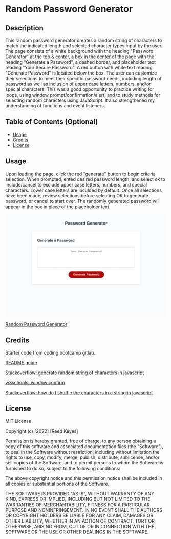 # Random Password Generator

## Description

This random password generator creates a random string of characters to match the indicated length and selected character types input by the user. The page consists of a white background with the heading "Password Generator" at the top & center, a box in the center of the page with the heading "Generate a Password", a dashed border, and placeholder text reading "Your Secure Password". A red button with white text reading "Generate Password" is located below the box. The user can customize their selections to meet their specific password needs, including length of password as well as inclusion of upper case letters, numbers, and/or special characters. This was a good opportunity to practice writing for loops, using window prompt/confirmation/alert, and to study methods for selecting random characters using JavaScript. It also strengthened my understanding of functions and event listeners.

## Table of Contents (Optional)


- [Usage](#usage)
- [Credits](#credits)
- [License](#license)

## Usage

Upon loading the page, click the red "generate" button to begin criteria selection. When prompted, ented desired password length, and select ok to include/cancel to exclude upper case letters, numbers, and special characters. Lower case letters are inculded by default. Once all selections have been made, review selections before selecting OK to generate password, or cancel to start over. The randomly generated password will appear in the box in place of the placeholder text.

![screenshot of password generator when page first loads](assets/images/random-password-generator-screenshot.png)

[Random Password Generator]()

## Credits

Starter code from coding bootcamp gitlab.

[README guide](https://coding-boot-camp.github.io/full-stack/github/professional-readme-guide)

[Stackoverflow: generate random string of characters in javascript](https://stackoverflow.com/questions/1349404/generate-random-string-characters-in-javascript)

[w3schools: window confirm](https://www.w3schools.com/jsref/met_win_confirm.asp)

[Stackoverflow: how do I shuffle the characters in a string in javascript](https://stackoverflow.com/questions/3943772/how-do-i-shuffle-the-characters-in-a-string-in-javascript)


## License

MIT License

Copyright (c) [2022] [Reed Keyes]

Permission is hereby granted, free of charge, to any person obtaining a copy
of this software and associated documentation files (the "Software"), to deal
in the Software without restriction, including without limitation the rights
to use, copy, modify, merge, publish, distribute, sublicense, and/or sell
copies of the Software, and to permit persons to whom the Software is
furnished to do so, subject to the following conditions:

The above copyright notice and this permission notice shall be included in all
copies or substantial portions of the Software.

THE SOFTWARE IS PROVIDED "AS IS", WITHOUT WARRANTY OF ANY KIND, EXPRESS OR
IMPLIED, INCLUDING BUT NOT LIMITED TO THE WARRANTIES OF MERCHANTABILITY,
FITNESS FOR A PARTICULAR PURPOSE AND NONINFRINGEMENT. IN NO EVENT SHALL THE
AUTHORS OR COPYRIGHT HOLDERS BE LIABLE FOR ANY CLAIM, DAMAGES OR OTHER
LIABILITY, WHETHER IN AN ACTION OF CONTRACT, TORT OR OTHERWISE, ARISING FROM,
OUT OF OR IN CONNECTION WITH THE SOFTWARE OR THE USE OR OTHER DEALINGS IN THE
SOFTWARE.
